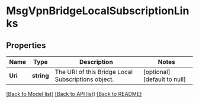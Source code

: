 # MsgVpnBridgeLocalSubscriptionLinks

## Properties
Name | Type | Description | Notes
------------ | ------------- | ------------- | -------------
**Uri** | **string** | The URI of this Bridge Local Subscriptions object. | [optional] [default to null]

[[Back to Model list]](../README.md#documentation-for-models) [[Back to API list]](../README.md#documentation-for-api-endpoints) [[Back to README]](../README.md)

